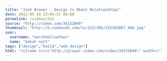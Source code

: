 ```yaml
---
title: "Josh Brewer - Design Is About Relationships"
date: 2012-05-18 23:04:57 00:00
permalink: /videos/312
source: "http://vimeo.com/34152840"
thumbnail: "http://b.vimeocdn.com/ts/232/365/232365867_960.jpg"
user:
  username: "marshmallowfeev"
  name: "bekah nutt"
tags: ["design","build","web design"]
html: "<iframe src=\"http://player.vimeo.com/video/34152840\" width=\"1280\" height=\"720\" frameborder=\"0\" webkitallowfullscreen mozallowfullscreen allowfullscreen></iframe>"
---
```


